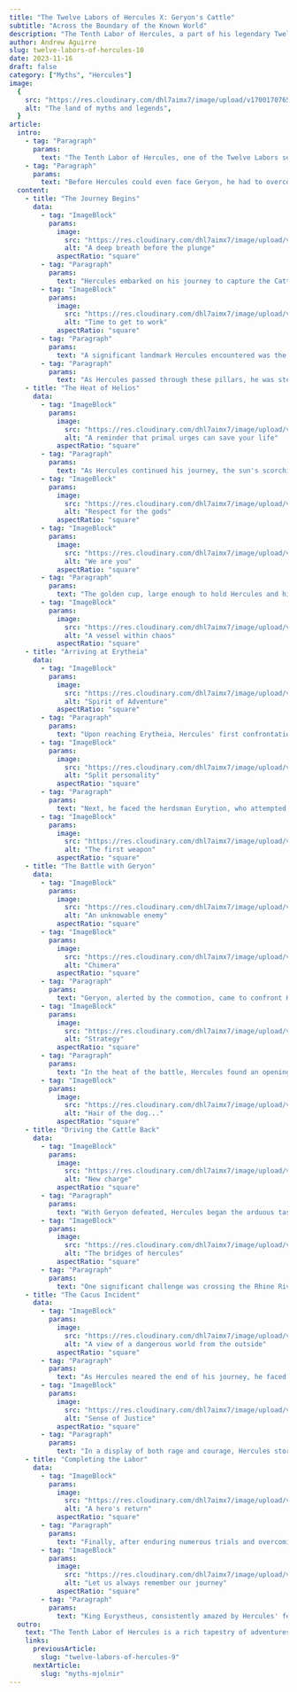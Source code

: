 ```yaml
---
title: "The Twelve Labors of Hercules X: Geryon's Cattle"
subtitle: "Across the Boundary of the Known World"
description: "The Tenth Labor of Hercules, a part of his legendary Twelve Labors, is a tale of cunning, strength, and perseverance. Tasked by King Eurystheus to capture the Cattle of Geryon, Hercules had to journey to the far west, to the island of Erytheia, overcoming daunting challenges that tested both his physical might and mental acumen."
author: Andrew Aguirre
slug: twelve-labors-of-hercules-10
date: 2023-11-16
draft: false
category: ["Myths", "Hercules"]
image:
  {
    src: "https://res.cloudinary.com/dhl7aimx7/image/upload/v1700170765/001_pojgwz.webp",
    alt: "The land of myths and legends",
  }
article:
  intro:
    - tag: "Paragraph"
      params:
        text: "The Tenth Labor of Hercules, one of the Twelve Labors set by King Eurystheus, was to capture the Cattle of Geryon. This task would take Hercules to the end of the known world, testing his strength, wisdom, and perseverance. The Cattle of Geryon were not ordinary animals; they were the prized possessions of Geryon, a fearsome giant with three bodies joined to one pair of legs."
    - tag: "Paragraph"
      params:
        text: "Before Hercules could even face Geryon, he had to overcome numerous obstacles. His journey was not just a physical challenge but also a testament to his strategic thinking and ability to adapt. This labor illustrates Hercules' heroic traits beyond mere strength, highlighting his endurance and tactical skills."
  content:
    - title: "The Journey Begins"
      data:
        - tag: "ImageBlock"
          params:
            image:
              src: "https://res.cloudinary.com/dhl7aimx7/image/upload/v1700170765/002_jowmbh.webp"
              alt: "A deep breath before the plunge"
            aspectRatio: "square"
        - tag: "Paragraph"
          params:
            text: "Hercules embarked on his journey to capture the Cattle of Geryon, a task that would lead him to the remote island of Erytheia. This arduous journey was a test of his endurance and resolve, as he had to travel through unknown lands and face a myriad of challenges. The island lay far in the western sea, a region shrouded in mystery and beyond the limits of the familiar world."
        - tag: "ImageBlock"
          params:
            image:
              src: "https://res.cloudinary.com/dhl7aimx7/image/upload/v1700170765/003_i5bbtg.webp"
              alt: "Time to get to work"
            aspectRatio: "square"
        - tag: "Paragraph"
          params:
            text: "A significant landmark Hercules encountered was the Pillars of Hercules, known today as the Strait of Gibraltar. These towering pillars marked the edge of the known world and the entrance to the vast and treacherous Atlantic Ocean."
        - tag: "Paragraph"
          params:
            text: "As Hercules passed through these pillars, he was stepping into uncharted territory, a symbolic gesture of leaving the known world behind and venturing into a realm of legend and danger. This passage through the pillars was not just a physical journey but also a metaphorical one, representing Hercules' transition from the known to the unknown, from the familiar to the extraordinary."
    - title: "The Heat of Helios"
      data:
        - tag: "ImageBlock"
          params:
            image:
              src: "https://res.cloudinary.com/dhl7aimx7/image/upload/v1700170765/004_rvvusz.webp"
              alt: "A reminder that primal urges can save your life"
            aspectRatio: "square"
        - tag: "Paragraph"
          params:
            text: "As Hercules continued his journey, the sun's scorching heat became unbearable. Irritated, he threatened to shoot the sun with his arrows. Surprisingly, Helios, the sun god, admired Hercules' boldness and offered him a golden cup to sail across the ocean to Erytheia. This golden cup, a gift from the gods, displayed Hercules' divine favor and his ability to turn even gods into allies."
        - tag: "ImageBlock"
          params:
            image:
              src: "https://res.cloudinary.com/dhl7aimx7/image/upload/v1700170765/005_gtrx9d.webp"
              alt: "Respect for the gods"
            aspectRatio: "square"
        - tag: "ImageBlock"
          params:
            image:
              src: "https://res.cloudinary.com/dhl7aimx7/image/upload/v1700170765/006_zbevyd.webp"
              alt: "We are you"
            aspectRatio: "square"
        - tag: "Paragraph"
          params:
            text: "The golden cup, large enough to hold Hercules and his equipment, allowed him to navigate the vast sea towards Erytheia. This part of his journey was filled with strange sights and formidable sea creatures. Hercules, unfazed by these challenges, pressed forward, demonstrating his unwavering focus on his goal."
        - tag: "ImageBlock"
          params:
            image:
              src: "https://res.cloudinary.com/dhl7aimx7/image/upload/v1700170765/007_trjbaa.webp"
              alt: "A vessel within chaos"
            aspectRatio: "square"
    - title: "Arriving at Erytheia"
      data:
        - tag: "ImageBlock"
          params:
            image:
              src: "https://res.cloudinary.com/dhl7aimx7/image/upload/v1700170765/008_vlu42i.webp"
              alt: "Spirit of Adventure"
            aspectRatio: "square"
        - tag: "Paragraph"
          params:
            text: "Upon reaching Erytheia, Hercules' first confrontation was with Orthrus. The two-headed dog, brother to the infamous Cerberus, charged at Hercules. However, with swift precision, Hercules struck the beast with his club, ending the threat in a single blow. This encounter was a testament to Hercules' quick reflexes and combat skills."
        - tag: "ImageBlock"
          params:
            image:
              src: "https://res.cloudinary.com/dhl7aimx7/image/upload/v1700170765/009_sfoqtq.webp"
              alt: "Split personality"
            aspectRatio: "square"
        - tag: "Paragraph"
          params:
            text: "Next, he faced the herdsman Eurytion, who attempted to prevent Hercules from reaching the cattle. The confrontation was brief, as Hercules' superior strength and fighting prowess overpowered Eurytion. With the guardians defeated, Hercules was one step closer to capturing the cattle, showcasing his progress through sheer physical might."
        - tag: "ImageBlock"
          params:
            image:
              src: "https://res.cloudinary.com/dhl7aimx7/image/upload/v1700170766/010_hn2c6c.webp"
              alt: "The first weapon"
            aspectRatio: "square"
    - title: "The Battle with Geryon"
      data:
        - tag: "ImageBlock"
          params:
            image:
              src: "https://res.cloudinary.com/dhl7aimx7/image/upload/v1700170766/011_zk0ybn.webp"
              alt: "An unknowable enemy"
            aspectRatio: "square"
        - tag: "ImageBlock"
          params:
            image:
              src: "https://res.cloudinary.com/dhl7aimx7/image/upload/v1700170766/012_hcovyo.webp"
              alt: "Chimera"
            aspectRatio: "square"
        - tag: "Paragraph"
          params:
            text: "Geryon, alerted by the commotion, came to confront Hercules. The giant, with his three bodies, presented a formidable challenge. Each of his three heads could attack independently, making him a dangerous opponent. Hercules, undeterred, engaged in a fierce battle, relying on his agility and combat experience to evade Geryon's attacks."
        - tag: "ImageBlock"
          params:
            image:
              src: "https://res.cloudinary.com/dhl7aimx7/image/upload/v1700170766/013_csfb6r.webp"
              alt: "Strategy"
            aspectRatio: "square"
        - tag: "Paragraph"
          params:
            text: "In the heat of the battle, Hercules found an opening and shot Geryon with his arrows, dipped in the lethal venom of the Lernaean Hydra. The poison quickly took effect, and Geryon fell, defeated. This victory was not just a display of Hercules' physical strength but also his strategic use of resources from his past labors."
        - tag: "ImageBlock"
          params:
            image:
              src: "https://res.cloudinary.com/dhl7aimx7/image/upload/v1700181613/014_dxo4km.webp"
              alt: "Hair of the dog..."
            aspectRatio: "square"
    - title: "Driving the Cattle Back"
      data:
        - tag: "ImageBlock"
          params:
            image:
              src: "https://res.cloudinary.com/dhl7aimx7/image/upload/v1700170766/015_ejuhff.webp"
              alt: "New charge"
            aspectRatio: "square"
        - tag: "Paragraph"
          params:
            text: "With Geryon defeated, Hercules began the arduous task of driving the cattle back to King Eurystheus. This journey was no less challenging than the journey to Erytheia. Hercules had to face both natural and supernatural obstacles, including attacks from other mythological creatures and attempts to steal the cattle."
        - tag: "ImageBlock"
          params:
            image:
              src: "https://res.cloudinary.com/dhl7aimx7/image/upload/v1700170766/016_cqtef4.webp"
              alt: "The bridges of hercules"
            aspectRatio: "square"
        - tag: "Paragraph"
          params:
            text: "One significant challenge was crossing the Rhine River. Hercules, demonstrating his resourcefulness, built a bridge to transport the cattle across. This task showcased not only his physical strength in constructing the bridge but also his problem-solving skills in overcoming geographical barriers."
    - title: "The Cacus Incident"
      data:
        - tag: "ImageBlock"
          params:
            image:
              src: "https://res.cloudinary.com/dhl7aimx7/image/upload/v1700172142/017a_alpka3.webp"
              alt: "A view of a dangerous world from the outside"
            aspectRatio: "square"
        - tag: "Paragraph"
          params:
            text: "As Hercules neared the end of his journey, he faced another obstacle. The giant Cacus, a fire-breathing monster, stole some of the cattle while Hercules slept. Using his cunning, Cacus dragged the cattle by their tails, making their tracks confusing to follow. Upon waking, Hercules was initially perplexed but soon discovered the deceit."
        - tag: "ImageBlock"
          params:
            image:
              src: "https://res.cloudinary.com/dhl7aimx7/image/upload/v1700170765/017_ppnane.webp"
              alt: "Sense of Justice"
            aspectRatio: "square"
        - tag: "Paragraph"
          params:
            text: "In a display of both rage and courage, Hercules stormed into the cave where Cacus had hidden the cattle. A fierce battle ensued, where Hercules' strength and bravery were once again put to the test. Ultimately, Hercules emerged victorious, retrieving the stolen cattle and continuing his journey, a testament to his determination and sense of justice."
    - title: "Completing the Labor"
      data:
        - tag: "ImageBlock"
          params:
            image:
              src: "https://res.cloudinary.com/dhl7aimx7/image/upload/v1700170765/018_cuhxvn.webp"
              alt: "A hero's return"
            aspectRatio: "square"
        - tag: "Paragraph"
          params:
            text: "Finally, after enduring numerous trials and overcoming a myriad of obstacles, Hercules successfully returned to King Eurystheus with the cattle of Geryon. This labor was not only a physical test of strength but also a journey that challenged Hercules' resilience and determination. Each challenge he faced and overcame was a testament to his heroic qualities, transcending mere physical prowess."
        - tag: "ImageBlock"
          params:
            image:
              src: "https://res.cloudinary.com/dhl7aimx7/image/upload/v1700170765/019_hyb8u9.webp"
              alt: "Let us always remember our journey"
            aspectRatio: "square"
        - tag: "Paragraph"
          params:
            text: "King Eurystheus, consistently amazed by Hercules' feats, received the cattle. In a final act honoring the goddess who had often opposed Hercules, Eurystheus sacrificed the entire herd to Hera. This act was symbolic, acknowledging the divine influence and challenges that Hercules had faced throughout his labors, particularly those posed by Hera herself. The sacrifice of the cattle to Hera was a gesture of appeasement, an acknowledgment of the divine will and power that even heroes like Hercules had to contend with."
  outro:
    text: "The Tenth Labor of Hercules is a rich tapestry of adventures, challenges, and triumphs. It highlights Hercules' multifaceted abilities as a hero who is not only physically strong but also intelligent, strategic, and resilient. This labor, like the others, cements his status in ancient Greek culture as a symbol of the ultimate hero, facing the unknown and the impossible with unwavering courage and determination."
    links:
      previousArticle:
        slug: "twelve-labors-of-hercules-9"
      nextArticle:
        slug: "myths-mjolnir"
---
```

